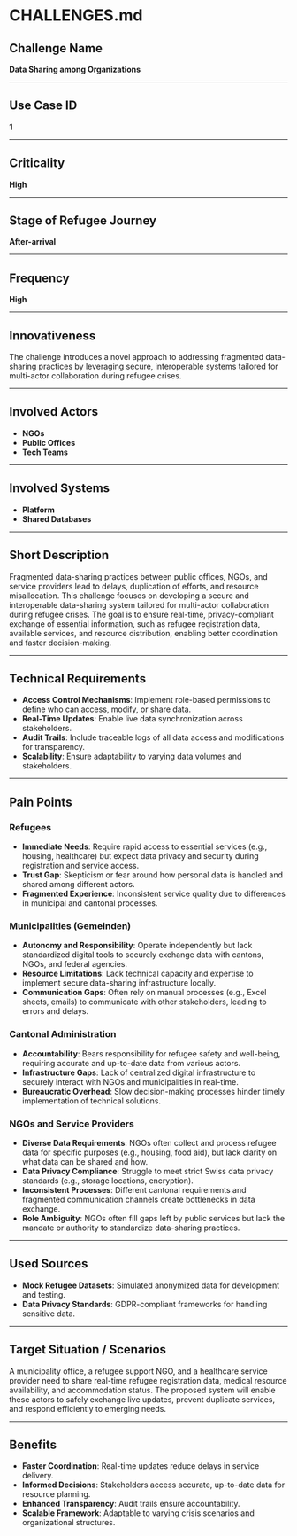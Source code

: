 # CHALLENGES.md

## Challenge Name
**Data Sharing among Organizations**

---

## Use Case ID
**1**

---

## Criticality
**High**

---

## Stage of Refugee Journey
**After-arrival**

---

## Frequency
**High**

---

## Innovativeness
The challenge introduces a novel approach to addressing fragmented data-sharing practices by leveraging secure, interoperable systems tailored for multi-actor collaboration during refugee crises.

---

## Involved Actors
- **NGOs**
- **Public Offices**
- **Tech Teams**

---

## Involved Systems
- **Platform**
- **Shared Databases**

---

## Short Description
Fragmented data-sharing practices between public offices, NGOs, and service providers lead to delays, duplication of efforts, and resource misallocation. This challenge focuses on developing a secure and interoperable data-sharing system tailored for multi-actor collaboration during refugee crises. The goal is to ensure real-time, privacy-compliant exchange of essential information, such as refugee registration data, available services, and resource distribution, enabling better coordination and faster decision-making.

---

## Technical Requirements
- **Access Control Mechanisms**: Implement role-based permissions to define who can access, modify, or share data.
- **Real-Time Updates**: Enable live data synchronization across stakeholders.
- **Audit Trails**: Include traceable logs of all data access and modifications for transparency.
- **Scalability**: Ensure adaptability to varying data volumes and stakeholders.

---

## Pain Points

### Refugees
- **Immediate Needs**: Require rapid access to essential services (e.g., housing, healthcare) but expect data privacy and security during registration and service access.
- **Trust Gap**: Skepticism or fear around how personal data is handled and shared among different actors.
- **Fragmented Experience**: Inconsistent service quality due to differences in municipal and cantonal processes.

### Municipalities (Gemeinden)
- **Autonomy and Responsibility**: Operate independently but lack standardized digital tools to securely exchange data with cantons, NGOs, and federal agencies.
- **Resource Limitations**: Lack technical capacity and expertise to implement secure data-sharing infrastructure locally.
- **Communication Gaps**: Often rely on manual processes (e.g., Excel sheets, emails) to communicate with other stakeholders, leading to errors and delays.

### Cantonal Administration
- **Accountability**: Bears responsibility for refugee safety and well-being, requiring accurate and up-to-date data from various actors.
- **Infrastructure Gaps**: Lack of centralized digital infrastructure to securely interact with NGOs and municipalities in real-time.
- **Bureaucratic Overhead**: Slow decision-making processes hinder timely implementation of technical solutions.

### NGOs and Service Providers
- **Diverse Data Requirements**: NGOs often collect and process refugee data for specific purposes (e.g., housing, food aid), but lack clarity on what data can be shared and how.
- **Data Privacy Compliance**: Struggle to meet strict Swiss data privacy standards (e.g., storage locations, encryption).
- **Inconsistent Processes**: Different cantonal requirements and fragmented communication channels create bottlenecks in data exchange.
- **Role Ambiguity**: NGOs often fill gaps left by public services but lack the mandate or authority to standardize data-sharing practices.

---

## Used Sources
- **Mock Refugee Datasets**: Simulated anonymized data for development and testing.
- **Data Privacy Standards**: GDPR-compliant frameworks for handling sensitive data.

---

## Target Situation / Scenarios
A municipality office, a refugee support NGO, and a healthcare service provider need to share real-time refugee registration data, medical resource availability, and accommodation status. The proposed system will enable these actors to safely exchange live updates, prevent duplicate services, and respond efficiently to emerging needs.

---

## Benefits
- **Faster Coordination**: Real-time updates reduce delays in service delivery.
- **Informed Decisions**: Stakeholders access accurate, up-to-date data for resource planning.
- **Enhanced Transparency**: Audit trails ensure accountability.
- **Scalable Framework**: Adaptable to varying crisis scenarios and organizational structures.
